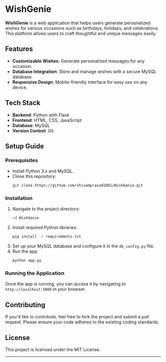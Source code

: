 
# WishGenie

**WishGenie** is a web application that helps users generate personalized wishes for various occasions such as birthdays, holidays, and celebrations. This platform allows users to craft thoughtful and unique messages easily.

## Features
- **Customizable Wishes**: Generate personalized messages for any occasion.
- **Database Integration**: Store and manage wishes with a secure MySQL database.
- **Responsive Design**: Mobile-friendly interface for easy use on any device.

## Tech Stack
- **Backend**: Python with Flask
- **Frontend**: HTML, CSS, JavaScript
- **Database**: MySQL
- **Version Control**: Git

## Setup Guide

### Prerequisites
- Install Python 3.x and MySQL.
- Clone this repository:
   ```bash
   git clone https://github.com/shivamprasad1001/WishGenie.git
   ```

### Installation
1. Navigate to the project directory:
   ```bash
   cd WishGenie
   ```
2. Install required Python libraries:
   ```bash
   pip install -r requirements.txt
   ```
3. Set up your MySQL database and configure it in the `db_config.py` file.
4. Run the app:
   ```bash
   python app.py
   ```

### Running the Application
Once the app is running, you can access it by navigating to `http://localhost:5000` in your browser.

## Contributing
If you'd like to contribute, feel free to fork the project and submit a pull request. Please ensure your code adheres to the existing coding standards.

## License
This project is licensed under the MIT License.

---
